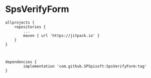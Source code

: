 # SpsVerifyForm



	allprojects {
		repositories {
			...
			maven { url 'https://jitpack.io' }
		}
	}
  
  
  
  	dependencies {
	        implementation 'com.github.SPSpisoft:SpsVerifyForm:tag'
	}
